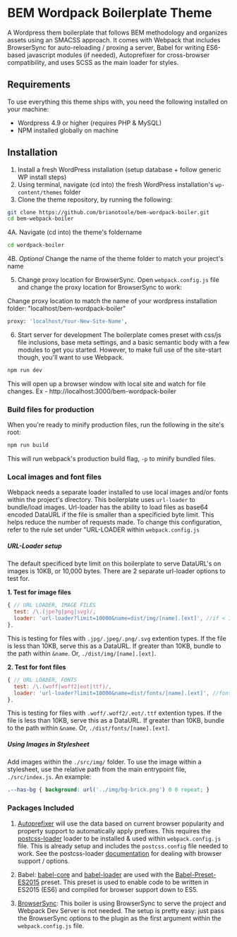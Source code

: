 # BEM Wordpack Boilerplate Theme
A Wordpress them boilerplate that follows BEM methodology and organizes assets using an SMACSS approach. It comes with Webpack that includes BrowserSync for auto-reloading / proxing a server, Babel for writing ES6-based javascript modules (if needed), Autoprefixer for cross-browser compatibility, and uses SCSS as the main loader for styles.

## Requirements
To use everything this theme ships with, you need the following installed on your machine:

* Wordpress 4.9 or higher (requires PHP & MySQL)
* NPM installed globally on machine

## Installation
1. Install a fresh WordPress installation (setup database + follow generic WP install steps)
2. Using terminal, navigate (cd into) the fresh WordPress installation's `wp-content/themes` folder
3. Clone the theme repository, by running the following:
``` bash
git clone https://github.com/brianotoole/bem-wordpack-boiler.git
cd bem-webpack-boiler
```
4A. Navigate (cd into) the theme's foldername
``` bash
cd wordpack-boiler 
```
4B. *Optional* Change the name of the theme folder to match your project's name

5. Change proxy location for BrowserSync. Open `webpack.config.js` file and change the proxy location for BrowserSync to work:

Change proxy location to match the name of your wordpress installation folder: "localhost/bem-wordpack-boiler"
``` bash
proxy: 'localhost/Your-New-Site-Name', 
```

6. Start server for development
The boilerplate comes preset with css/js file inclusions, base meta settings, and a basic semantic body with a few modules to get you started. However, to make full use of the site-start though, you'll want to use Webpack.

``` bash
npm run dev
```

This will open up a browser window with local site and watch for file changes. Ex - http://localhost:3000/bem-wordpack-boiler

### Build files for production
When you're ready to minify production files, run the following in the site's root:
``` bash
npm run build
```

This will run webpack's production build flag, `-p` to minify bundled files.

### Local images and font files
Webpack needs a separate loader installed to use local images and/or fonts within the project's directory. This boilerplate uses `url-loader` to bundle/load images. Url-loader has the ability to load files as base64 encoded DataURL if the file is smaller than a specificied byte limit. This helps reduce the number of requests made. To change this configuration, refer to the rule set under "URL-LOADER within `webpack.config.js`

##### URL-Loader setup
The default specificed byte limit on this boilerplate to serve DataURL's on images is 10KB, or 10,000 bytes. There are 2 separate url-loader options to test for. 

**1. Test for image files**
``` javascript
{ // URL LOADER, IMAGE FILES
  test: /\.(jpe?g|png|svg)/,
  loader: 'url-loader?limit=10000&name=dist/img/[name].[ext]', //if < 10 kb, base64 encode img to css
},
```
This is testing for files with `.jpg/.jpeg/.png/.svg` extention types. If the file is less than 10KB, serve this as a DataURL. If greater than 10KB, bundle to the path within `&name`. Or, `./dist/img/[name].[ext]`.

**2. Test for font files**
``` javascript
{ // URL LOADER, FONTS
  test: /\.(woff|woff2|eot|ttf)/,
  loader: 'url-loader?limit=10000&name=dist/fonts/[name].[ext]', //font files to './dist/fonts/**.'
},
```
This is testing for files with `.woff/.woff2/.eot/.ttf` extention types. If the file is less than 10KB, serve this as a DataURL. If greater than 10KB, bundle to the path within `&name`. Or, `./dist/fonts/[name].[ext]`.

##### Using Images in Stylesheet
Add images within the `./src/img/` folder.
To use the image within a stylesheet, use the relative path from the main entrypoint file, `./src/index.js`. An example:
``` css
.--has-bg { background: url('../img/bg-brick.png') 0 0 repeat; }
```

### Packages Included
1. [Autoprefixer](https://www.npmjs.com/package/autoprefixer)
will use the data based on current browser popularity and property support to automatically apply prefixes. This requires the [postcss-loader](https://github.com/postcss/postcss-loader) loader to be installed & used within `webpack.config.js` file. This is already setup and includes the `postcss.config` file needed to work. See the postcss-loader [documentation](https://github.com/postcss/postcss-loader) for dealing with browser support / options.

2. Babel: [babel-core](https://github.com/babel/babel-loader) and [babel-loader](https://github.com/babel/babel-loader) are used with the [Babel-Preset-ES2015](https://www.npmjs.com/package/babel-preset-es2015-webpack) preset. This preset is used to enable code to be written in ES2015 (ES6) and compiled for browser support down to ES5.

3. [BrowserSync](https://www.npmjs.com/package/browser-sync-webpack-plugin): 
This boiler is using BrowserSync to serve the project and Webpack Dev Server is not needed. The setup is pretty easy: just pass the BrowserSync options to the plugin as the first argument within the `webpack.config.js` file.